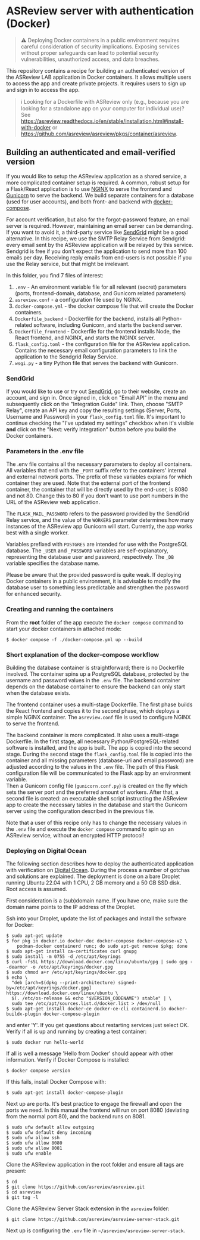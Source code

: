 # ASReview server with authentication (Docker)

> ⚠️ Deploying Docker containers in a public environment requires careful consideration of security implications. Exposing services without proper safeguards can lead to potential security vulnerabilities, unauthorized access, and data breaches.

This repository contains a recipe for building an authenticated version of the ASReview LAB application in Docker containers. It allows multiple users to access the app and create private projects. It requires users to sign up and sign in to access the app.

> ℹ️ Looking for a Dockerfile with ASReview only (e.g., because you are looking for a standalone app on your computer for individual use)? See https://asreview.readthedocs.io/en/stable/installation.html#install-with-docker or https://github.com/asreview/asreview/pkgs/container/asreview. 

## Building an authenticated and email-verified version

If you would like to setup the ASReview application as a shared service, a more complicated container setup is required. A common, robust setup for a Flask/React application is to use [NGINX](https://www.nginx.com/) to serve the frontend and [Gunicorn](https://gunicorn.org/) to serve the backend. We build separate containers for a database (used for user accounts), and both front- and backend with [docker-compose](https://docs.docker.com/compose/).

For account verification, but also for the forgot-password feature, an email server is required. However, maintaining an email server can be demanding. If you want to avoid it, a third-party service like [SendGrid](https://sendgrid.com/) might be a good alternative. In this recipe, we use the SMTP Relay Service from Sendgrid: every email sent by the ASReview application will be relayed by this service. Sendgrid is free if you don't expect the application to send more than 100 emails per day. Receiving reply emails from end-users is not possible if you use the Relay service, but that might be irrelevant.

In this folder, you find 7 files of interest:
1. `.env` - An environment variable file for all relevant (secret) parameters (ports, frontend-domain, database, and Gunicorn related parameters)
2. `asreview.conf` - a configuration file used by NGINX.
3. `docker-compose.yml` - the docker compose file that will create the Docker containers.
4. `Dockerfile_backend` - Dockerfile for the backend, installs all Python-related software, including Gunicorn, and starts the backend server.
5. `Dockerfile_frontend` - Dockerfile for the frontend installs Node, the React frontend, and NGINX, and starts the NGINX server.
6. `flask_config.toml` - the configuration file for the ASReview application. Contains the necessary email configuration parameters to link the application to the Sendgrid Relay Service.
7. `wsgi.py` - a tiny Python file that serves the backend with Gunicorn.

### SendGrid

If you would like to use or try out [SendGrid](https://sendgrid.com/), go to their website, create an account, and sign in. Once signed in, click on "Email API" in the menu and subsequently click on the "Integration Guide" link. Then, choose "SMTP Relay", create an API key and copy the resulting settings (Server, Ports, Username and Password) in your `flask_config.toml` file. It's important to continue checking the "I've updated my settings" checkbox when it's visible __and__ click on the "Next: verify Integration" button before you build the Docker containers.

### Parameters in the .env file

The .env file contains all the necessary parameters to deploy all containers. All variables that end with the `_PORT` suffix refer to the containers' internal and external network ports. The prefix of these variables explains for which container they are used. Note that the external port of the frontend container, the container that will be directly used by the end-user, is 8080 and not 80. Change this to 80 if you don't want to use port numbers in the URL of the ASReview web application.

The `FLASK_MAIL_PASSWORD` refers to the password provided by the SendGrid Relay service, and the value of the `WORKERS` parameter determines how many instances of the ASReview app Gunicorn will start. Currently, the app works best with a single worker.

Variables prefixed with `POSTGRES` are intended for use with the PostgreSQL database. The `_USER` and `_PASSWORD` variables are self-explanatory, representing the database user and password, respectively. The `_DB` variable specifies the database name.

Please be aware that the provided password is quite weak. If deploying Docker containers in a public environment, it is advisable to modify the database user to something less predictable and strengthen the password for enhanced security.

### Creating and running the containers

From the __root__ folder of the app execute the `docker compose` command to start your docker containers in attached mode:

```
$ docker compose -f ./docker-compose.yml up --build
```

### Short explanation of the docker-compose workflow

Building the database container is straightforward; there is no Dockerfile involved. The container spins up a PostgreSQL database, protected by the username and password values in the `.env` file. The backend container depends on the database container to ensure the backend can only start when the database exists.

The frontend container uses a multi-stage Dockerfile. The first phase builds the React frontend and copies it to the second phase, which deploys a simple NGINX container. The `asreview.conf` file is used to configure NGINX to serve the frontend.

The backend container is more complicated. It also uses a multi-stage Dockerfile. In the first stage, all necessary Python/PostgreSQL-related software is installed, and the app is built. The app is copied into the second stage. During the second stage the `flask_config.toml` file is copied into the container and all missing parameters (database-uri and email password) are adjusted according to the values in the `.env` file. The path of this Flask configuration file will be communicated to the Flask app by an environment variable.\
Then a Gunicorn config file (`gunicorn.conf.py`) is created on the fly which sets the server port and the preferred amount of workers. After that, a second file is created: an executable shell script instructing the ASReview app to create the necessary tables in the database and start the Gunicorn server using the configuration described in the previous file.

Note that a user of this recipe only has to change the necessary values in the `.env` file and execute the `docker compose` command to spin up an ASReview service, without an encrypted HTTP protocol!

### Deploying on Digital Ocean

The following section describes how to deploy the authenticated application with verification on [Digital Ocean](https://www.digitalocean.com/). During the process a number of gotchas and solutions are explained. The deployment is done on a bare Droplet running Ubuntu 22.04 with 1 CPU, 2 GB memory and a 50 GB SSD disk. Root access is assumed.

First consideration is a (sub)domain name. If you have one, make sure the domain name points to the IP address of the Droplet.

Ssh into your Droplet, update the list of packages and install the software for Docker:
```
$ sudo apt-get update
$ for pkg in docker.io docker-doc docker-compose docker-compose-v2 \
    podman-docker containerd runc; do sudo apt-get remove $pkg; done
$ sudo apt-get install ca-certificates curl gnupg
$ sudo install -m 0755 -d /etc/apt/keyrings
$ curl -fsSL https://download.docker.com/linux/ubuntu/gpg | sudo gpg --dearmor -o /etc/apt/keyrings/docker.gpg
$ sudo chmod a+r /etc/apt/keyrings/docker.gpg
$ echo \
  "deb [arch=$(dpkg --print-architecture) signed-by=/etc/apt/keyrings/docker.gpg] https://download.docker.com/linux/ubuntu \
  $(. /etc/os-release && echo "$VERSION_CODENAME") stable" | \
  sudo tee /etc/apt/sources.list.d/docker.list > /dev/null
$ sudo apt-get install docker-ce docker-ce-cli containerd.io docker-buildx-plugin docker-compose-plugin
```
and enter 'Y'. If you get questions about restarting services just select OK. Verify if all is up and running by creating a test container:
```
$ sudo docker run hello-world
```
If all is well a message 'Hello from Docker' should appear with other information. Verify if Docker Compose is installed:
```
$ docker compose version
```
If this fails, install Docker Compose with:
```
$ sudo apt-get install docker-compose-plugin
```
Next up are ports. It's best practice to engage the firewall and open the ports we need. In this manual the frontend will run on port 8080 (deviating from the normal port 80), and the backend runs on 8081.
```
$ sudo ufw default allow outgoing
$ sudo ufw default deny incoming
$ sudo ufw allow ssh
$ sudo ufw allow 8080
$ sudo ufw allow 8081
$ sudo ufw enable
```
Clone the ASReview application in the root folder and ensure all tags are present:
```
$ cd
$ git clone https://github.com/asreview/asreview.git
$ cd asreview
$ git tag -l
```
Clone the ASReview Server Stack extension in the `asreview` folder: 
```
$ git clone https://github.com/asreview/asreview-server-stack.git
```
Next up is configuring the `.env` file in `~/asreview/asreview-server-stack`.




